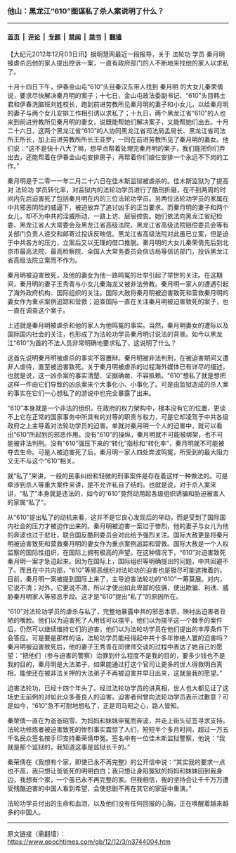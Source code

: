 ### 他山：黑龙江“610”图谋私了杀人案说明了什么？

---

#### [首页](../../../..?n3744004) &nbsp;|&nbsp; [评论](../../../../../epoch-comment?n3744004) &nbsp;|&nbsp; [专题](../../../../../epoch-special?n3744004) &nbsp;|&nbsp; [禁闻](../../../../../epoch-news?n3744004) &nbsp;|&nbsp; [禁书](../../../../../books?n3744004) &nbsp;|&nbsp; [翻墙](https://github.com/gfw-breaker/nogfw/blob/master/README.md?n3744004)


<div class="post_content" id="artbody" itemprop="articleBody">
 <!-- article content begin -->
 <p>
  【大纪元2012年12月03日讯】据明慧网最近一段报导，关于
  <ok href="https://www.epochtimes.com/gb/tag/%E6%B3%95%E8%BD%AE%E5%8A%9F.html">
   法轮功
  </ok>
  学员
  <ok href="https://www.epochtimes.com/gb/tag/%E7%A7%A6%E6%9C%88%E6%98%8E.html">
   秦月明
  </ok>
  被虐杀后他的家人提出控诉一案，一直有政府部门的人不断地来找他的家人以求私了。
 </p>
 <p>
  十月十四日下午，伊春金山屯“610”头目秦汉东带人找到
  <ok href="https://www.epochtimes.com/gb/tag/%E7%A7%A6%E6%9C%88%E6%98%8E.html">
   秦月明
  </ok>
  的大女儿秦荣倩说，要求尽快解决秦月明的案子；十七日，金山屯政法委副书记、“610”头目韩士君和伊春洗脑班刘姓校长，跑到前进劳教所见秦月明的妻子和小女儿，以给秦月明的妻子与两个女儿安排工作相引诱以求私了；十九日，两个黑龙江省“610”的人也来到前进劳教所见秦月明的妻女，说既能帮她们解决案子，又能帮她们出去。十月二十六日，这两个黑龙江省“610”的人协同黑龙江省司法局孟局长、黑龙江省司法所王所长，加上前进劳教所所长王亚罗，一同在前进劳教所见了秦月明的妻女。他们说：“这不是快十八大了嘛，想早点帮着处理完秦月明的案子，我们能把你们弄出去，还能帮着在伊春金山屯安排房子，再帮着你们娘仨安排一个永远不下岗的工作。”
 </p>
 <p>
  秦月明是于二零一一年二月二十六日在佳木斯监狱被虐杀的。佳木斯监狱为了提高对
  <ok href="https://www.epochtimes.com/gb/tag/%E6%B3%95%E8%BD%AE%E5%8A%9F.html">
   法轮功
  </ok>
  学员转化率，对监狱内的法轮功学员进行了酷刑折磨，在不到两周的时间内先后迫害死了包括秦月明在内的三位法轮功学员。另两位法轮功学员的家属在中共邪恶阴险的威逼下，被迫放弃了追讨凶手的正当要求。而秦月明的妻子和两个女儿，却不为中共的淫威所动，一路上访、层层控告。她们依法向黑龙江省纪检委、黑龙江省人大常委会及黑龙江省高级法院、黑龙江省高级法院赔偿委员会等有关部门负责人递交和邮寄过投诉反映信。黑龙江省高级法院对此虽已立案，但是迫于中共各方的压力，立案后又以无理的借口推脱。秦月明的大女儿秦荣倩先后到北京市最高法院、最高检察院、全国人大常务委员会信访局等信访部门，投诉黑龙江省高级法院立案而不作为。
 </p>
 <p>
  秦月明被迫害致死，及他的妻女为他一路鸣冤的壮举引起了举世的关注。在这期间，秦月明的妻子王秀青与小女儿秦海龙又被非法劳教。秦月明一家人的遭遇引起了海外政府机构、国际组织的关注。国际大赦将秦月明被迫害致死和营救秦月明的妻女作为重点案例追踪和营救；追查国际一直在关注秦月明被迫害致死的案子，也一直在调查这个案子。
 </p>
 <p>
  上述就是秦月明被虐杀和他的家人为他鸣冤的事实。当然，秦月明妻女的遭际以及国际国内社会的关注，也形成了为法轮功学员秦月明讨说法的背景。如今以黑龙江“610”为首的不法人员非常明确地要求私了，这说明了什么？
 </p>
 <p>
  这首先说明秦月明被虐杀的事实不容置辩。秦月明被非法判刑，在被迫害期间又遭非人虐待，直至被迫害致死。关于秦月明被虐杀的过程海外媒体已有详尽的描述，也就是说，这一凶杀案的事实清楚、证据确凿、不容抵赖。“610”想私了就是想把这样一件由它们导致的凶杀案来个大事化小、小事化了。可是由监狱造成的杀人案的事实在它们一心想私了的游说中也完全暴露了出来。
 </p>
 <p>
  “610”本身就是一个非法的组织。在政府的权力架构中，根本没有它的位置，更谈不上它在正常的国家事务中所具有的对等的职责与权力，可是它却凌驾于中共各级政府之上主导着对法轮功学员的迫害。单就对秦月明一个人的迫害中，就可以看出“610”所起到的邪恶作用。没有“610”的操纵，秦月明就不可能被绑架，也不可能被非法判刑。没有“610”强压下来的“转化”指标和“转化率”，秦月明就不可能被夺去生命。可是人被迫害死了后，秦月明一家人四处奔波鸣冤，所受到的最大阻力又无不与这个“610”相关。
 </p>
 <p>
  就“私了”来讲，一般的民事纠纷和轻微的刑事案件是存在着这样一种做法的。可是牵涉到杀人等重大案件来讲，是不允许私自了结的。也就是说，对于杀人案来讲，“私了”本身就是违法的，如今的“610”竟然动用起各级组织诱骗和胁迫被害人的家属“私了”。
 </p>
 <p>
  从“610”提出私了的动机来看，这并不是它良心发现后的举动，而是受到了国际国内社会的压力才被迫作出来的。秦月明被迫害一案过于惨烈，他的妻子与女儿为他的奔波也过于悲壮，联合国反酷刑委员会对此给予强烈关注。国际大赦更是将秦月明被迫害致死和营救秦月明的妻女作为重点案例追踪和营救。国际大赦是一个人权监察的国际性组织，在国际上拥有极高的声望。在这种情况下，“610”对迫害致死秦月明一案才急迫起来。因为在国际上，国际组织等明确提出的问题，中共回避不了。而且在中共内部，“610”等邪恶组织对法轮功的迫害也是极尽可能遮掩着的。目前，秦月明一案被提到国际上来了，主导迫害法轮功的“610”一筹莫展。对内，它说不清；对外，它更说不清，所以才使出如此卑鄙的伎俩，使出欺骗、利诱、威胁秦月明家人等邪恶手段。这才是“610”提出“私了”的原因所在。
 </p>
 <p>
  “610”对法轮功学员的虐杀与私了，完整地暴露中共的邪恶本质，映衬出迫害者丑陋的嘴脸。他们以为迫害死了人用钱可以摆平，他们以为摆平这一个棘手的案件后，仍然可以继续维持它们的迫害，他们以为法轮功学员在他们提出的丰厚条件下会答应。可是要是那样的话，法轮功学员能经得起中共十多年惨绝人寰的迫害吗？秦月明被迫害致死后，他的妻子王秀青在同律师交谈的过程中表达了她自己的愿望：“把他们（参与迫害的警察）治罪到什么程度不是我的目的，要多少钱也不是我的目的，秦月明是大法弟子，如果能通过打这个官司让更多的世人得救明白真相，能使还在被非法关押的大法弟子不再被迫害并早日出来，这就是我的愿望。”
 </p>
 <p>
  迫害法轮功，已经十四个年头了。经过法轮功学员的讲真相，世人也大都见证了这场史无前例的对如此众多善良人的迫害。迫害者何曾向法轮功学员表示过歉意？可是如今，“610”急不可耐地想私了，正是司马昭之心，路人皆知。
 </p>
 <p>
  秦荣倩一直在为爸爸昭雪、为妈妈和妹妹申冤而奔波，并走上街头征签寻求支持。法轮功修炼者被迫害致死的惨烈事实震惊了人们，短短半个多月时间，超过一万五千名民众签名按手印支持秦荣倩申冤。签名中有一位佳木斯监狱警察，他说：“我就是那个监狱的，我知道这事是监狱长干的。”
 </p>
 <p>
  秦荣倩在《我想有个家，即使已永不再完整》的公开信中说：“其实我的要求一点也不高，我只想让爸爸死的明明白白；我只想让身陷冤狱的妈妈和妹妹回到我身边，我想有个家，一个虽已永不再完整的家。但我相信，我的坚持会让千千万万遭受残酷迫害的中国人看到希望，会使悲剧不再在其它的家庭中重演。”
 </p>
 <p>
  法轮功学员付出的生命和血泪，以及他们没有任何回报的心胸，正在唤醒着越来越多的中国人。
 </p>
 <!-- article content end -->
 <div id="below_article_ad">
 </div>
</div>


---

原文链接（需翻墙）：https://www.epochtimes.com/gb/12/12/3/n3744004.htm